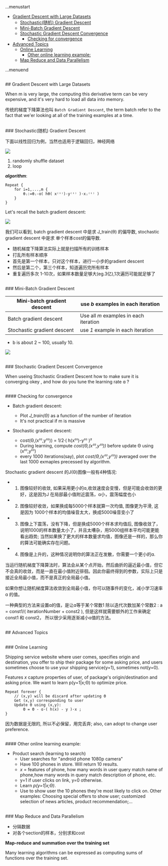 ...menustart

 - [Gradient Descent with Large Datasets](#f76fe91515c665720b0e43fa5fe0e9dc)
	 - [Stochastic(随机) Gradient Descent](#a15f477ff9ba7b33f7616f6feb95b0b1)
	 - [Mini-Batch Gradient Descent](#34beb6ea7ec5d6cc52927d78751d4ff9)
	 - [Stochastic Gradient Descent Convergence](#85695b2541e3126709fe45b213bef57e)
		 - [Checking for convergence](#51e0544e48aab59893bfbf63d0b50570)
 - [Advanced Topics](#41ef0c7e3aa81f83c8172c71f9986dfb)
	 - [Online Learning](#1a1b4213089da03d151647442f86c8d5)
		 - [Other online learning example:](#5e500c2b37846f8bc8c9fbfbaa15608d)
	 - [Map Reduce and Data Parallelism](#046be23b70007e2aedcbe8de6813f338)

...menuend


<h2 id="f76fe91515c665720b0e43fa5fe0e9dc"></h2>
## Gradient Descent with Large Datasets

When m is very large, the computing this derivative term can be very expensive, and it's very hard to load all data into memory.

传统的梯度下降算法也叫 `Batch Gradient Descent`, the term batch refer to the fact that we'er looking at all of the training examples at a time.

<h2 id="a15f477ff9ba7b33f7616f6feb95b0b1"></h2>
### Stochastic(随机) Gradient Descent

下面以线性回归为例，当然也适用于逻辑回归，神经网络

![](https://raw.githubusercontent.com/mebusy/notes/master/imgs/Stochastic_gradient_descent.png)

 1. randomly shuffle dataset
 2. loop

***algorithm***:

```
Repeat {
    for i=1,...,m {
        θⱼ:=θⱼ-ɑ( hθ( x⁽ⁱ⁾)-y⁽ⁱ⁾ )·xⱼ⁽ⁱ⁾ )
    }
}
```

Let's recall the batch gradient descent:

![](https://raw.githubusercontent.com/mebusy/notes/master/imgs/03d2529c7168916961bc80f15371971e3eaab7d5.png)

我们可以看到, batch gradient descent 中是求 J_train(θ) 的偏导数, stochastic gradient descent 中是求 单个样本cost的偏导数.

 - 随机梯度下降算法实际上就是扫描所有的训练样本
 - 打乱所有样本顺序
 - 首先是第一个样本，只对这个样本，进行一小步的gradient descent
 - 然后是第二个，第三个样本，知道遍历完所有样本
 - 重复遍历多次 1-10次，如果样本数量足够大(eg.3亿),1次遍历可能就足够了

<h2 id="34beb6ea7ec5d6cc52927d78751d4ff9"></h2>
### Mini-Batch Gradient Descent

Mini-batch gradient descent | use *b* examples in each iteration
--- | ---
Batch gradient descent | Use all *m* examples in each iteration
Stochastic gradient descent | use *1* example in each iteration

 - b is about 2 ~ 100, usually 10.

![](https://raw.githubusercontent.com/mebusy/notes/master/imgs/mini_batch_gradient_descent.png)

<h2 id="85695b2541e3126709fe45b213bef57e"></h2>
### Stochastic Gradient Descent Convergence

When useing Stochastic Gradient Descent how to make sure it is converging okey , and how do you tune the learning rate ɑ ?

<h2 id="51e0544e48aab59893bfbf63d0b50570"></h2>
#### Checking for convergence

 - Batch gradient descent:
    - Plot *J_train(Θ)* as a function of the number of iteration
    - It's not practical if m is massive

 - Stochastic gradient descent:
    - cost(Θ,(x⁽ⁱ⁾,y⁽ⁱ⁾)) = 1/2·( h(x⁽ⁱ⁾)-y⁽ⁱ⁾ )² 
    - During learning, compute *cost(Θ,(x⁽ⁱ⁾,y⁽ⁱ⁾))* before update Θ using (x⁽ⁱ⁾,y⁽ⁱ⁾)
    - every 1000 iterations(say), plot *cost(Θ,(x⁽ⁱ⁾,y⁽ⁱ⁾))* averaged over the last 1000 exmaples precessed by algorithm.
    
Stochastic gradient descent 的J(Θ)图像一般有4种情况:

 - 1. 图像较好的收敛, 如果采用更小的ɑ,收敛速度会变慢，但是可能会收敛的更好，这是因为J 在局部最小值附近震荡，ɑ小，震荡幅度也小
 - 2. 图像较好收敛，如果换成每5000个样本就算一次均值, 图像更为平滑, 这是因为 1000个样本的均值噪音太大，换成5000噪音变小了
 - 3. 图像上下震荡，没有下降，但是换成5000个样本求均值后, 图像收敛了，说明1000的样本数量太小了，并且太嘈杂，用5000组样本平均可能更能看出趋势; 当然如果换了更大的样本数量求均值，图像还是一样的，那么你的算法可能确实存在问题。
 - 4. 图像是上升的，这种情况说明你的算法正在发散，你需要一个更小的ɑ.

当运行随机梯度下降算法时，算法会从某个点开始，然后曲折的逼近最小值，但它不会真的收敛，而是一直在最小值附近徘徊。因此你最终得到的参数，实际上只是接近全局最小值，而不是真正的全局最小值。

如果你想让随机梯度算法收敛到全局最小值，你可以随事件的变化，减小学习速率 ɑ 的值。

一种典型的方法来设置ɑ的值，是让ɑ等于某个常数1 除以迭代次数加某个常数2 : a = const1/( iterationNumber + const2 ), 但是这样就需要额外的工作来确定 const1 和 const2， 所以很少采用逐渐减小ɑ值的方法。

<h2 id="41ef0c7e3aa81f83c8172c71f9986dfb"></h2>
## Advanced Topics

<h2 id="1a1b4213089da03d151647442f86c8d5"></h2>
### Online Learning

Shipping service website where user comes, specifies origin and destination, you offer to ship their package for some asking price, and users sometimes choose to use your shipping service(y=1), sometimes not(y=0).

Features *x* capture properties of user, of package's origin/destination and asking price. We want to learn p(y=1|x;Θ) to optimize price.

```
Repeat forever {
    // (x,y) will be discard after updating Θ
    Get (x,y) corresponding to user
    Update Θ using (x,y):
        Θ = Θ - ɑ·( h(x) - y )·x ;
}
```

因为数据是无限的, 所以不必保留，用完丢弃; also, can adopt to change user preference.

<h2 id="5e500c2b37846f8bc8c9fbfbaa15608d"></h2>
#### Other online learning example:

 - Product search (learning to search)
    - User searches for "android phone 1080p camera"
    - Have 100 phones in store. Will return 10 results.
    - *x* = features of phone, how many words in user query match name of phone,how many words in query match description of phone, etc.
    - y=1 if user clicks on link, y=0 otherwise.
    - Learn *p(y=1|x;Θ)*.
    - Use to show user the 10 phones they're most likely to click on. Other examples: Choosing special offers to show user; customized selection of news articles, product recommendation;...

<h2 id="046be23b70007e2aedcbe8de6813f338"></h2>
### Map Reduce and Data Parallelism

 - 分隔数据
 - 对各个section的样本，分别求和cost

**Map-reduce and summation over the training set**

Many learning algorithms can be expressed as computing sums of functions over the training set.


